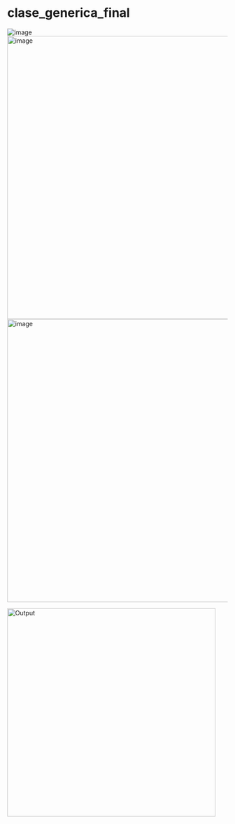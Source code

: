 ﻿# clase_generica_final

 ![image](https://github.com/user-attachments/assets/d169ef78-1f62-48ae-b1fa-bfb6737e3b0c)
 <img width="647" alt="image" src="https://github.com/user-attachments/assets/fb4c3305-145d-46a0-8385-378f6b37b6ec">
 <img width="647" alt="image" src="https://github.com/user-attachments/assets/aeea133a-b17c-4e0b-a446-2ad208e81722">

 


<img width="476" alt="Output" src="https://github.com/user-attachments/assets/ef74e014-18fe-46dd-b00b-7cd7cf08a58c">
